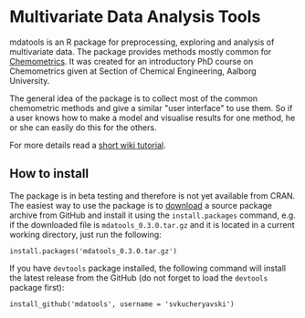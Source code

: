 Multivariate Data Analysis Tools
===========================================

mdatools is an R package for preprocessing, exploring and analysis of multivariate data. The package provides methods mostly common for [Chemometrics](http://en.wikipedia.org/wiki/Chemometrics). It was created for an introductory PhD course on Chemometrics given at Section of Chemical Engineering, Aalborg University. 

The general idea of the package is to collect most of the common chemometric methods and give a similar "user interface" to use them. So if a user knows how to make a model and visualise results for one method, he or she can easily do this for the others.

For more details read a [short wiki tutorial](https://github.com/svkucheryavski/mdatools/wiki). 

How to install
--------------

The package is in beta testing and therefore is not yet available from CRAN. The easiest way to use the package is to [download](https://github.com/svkucheryavski/mdatools/releases) a source package archive from GitHub and install it using the `install.packages` command, e.g. if the downloaded file is `mdatools_0.3.0.tar.gz` and it is located in a current working directory, just run the following:

```
install.packages('mdatools_0.3.0.tar.gz')
```

If you have `devtools` package installed, the following command will install the latest release from the GitHub (do not forget to load the `devtools` package first):

```
install_github('mdatools', username = 'svkucheryavski')
```
